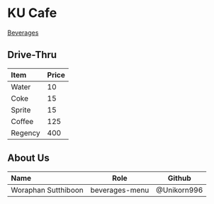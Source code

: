# KU Cafe

[Beverages](Menu.md#beverages)


## Drive-Thru

| Item                     | Price    |
|:-------------------------|----------|
| Water                    | 10       |
| Coke                     | 15       |
| Sprite                   | 15       |
| Coffee                   | 125      |
| Regency                  | 400      |    


## About Us

| Name      | Role      | Github          |
|:----------|-----------|-----------------|
| Woraphan Sutthiboon | beverages-menu | @Unikorn996 |

